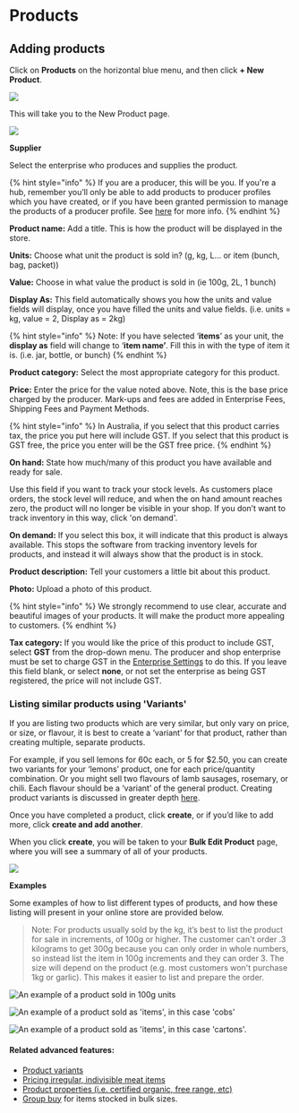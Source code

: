 # Products

## Adding products

Click on **Products** on the horizontal blue menu, and then click **+ New Product**.

![](https://openfoodnetwork.org/wp-content/uploads/2015/05/Add-new-product.png)

This will take you to the New Product page.

![](https://openfoodnetwork.org/wp-content/uploads/2015/05/New-Product2.png)

**Supplier** 

Select the enterprise who produces and supplies the product.

{% hint style="info" %}
If you are a producer, this will be you. If you're a hub, remember you’ll only be able to add products to producer profiles which you have created, or if you have been granted permission to manage the products of a producer profile. See [here](create-or-connect-with-your-supplying-producers.md) for more info.
{% endhint %}

**Product name:**  Add a title. This is how the product will be displayed in the store.

**Units:** Choose what unit the product is sold in? \(g, kg, L… or item \(bunch, bag, packet\)\)

**Value:** Choose in what value the product is sold in \(ie 100g, 2L, 1 bunch\)

**Display As:** This field automatically shows you how the units and value fields will display, once you have filled the units and value fields. \(i.e. units = kg, value = 2, Display as = 2kg\)

{% hint style="info" %}
Note: If you have selected ‘**items**’ as your unit, the **display as** field will change to ‘**item name’**. Fill this in with the type of item it is. \(i.e. jar, bottle, or bunch\)
{% endhint %}

**Product category:** Select the most appropriate category for this product.

**Price:** Enter the price for the value noted above. Note, this is the base price charged by the producer. Mark-ups and fees are added in Enterprise Fees, Shipping Fees and Payment Methods. 

{% hint style="info" %}
In Australia, if you select that this product carries tax, the price you put here will include GST. If you select that this product is GST free, the price you enter will be the GST free price.
{% endhint %}

**On hand:** State how much/many of this product you have available and ready for sale.

Use this field if you want to track your stock levels. As customers place orders, the stock level will reduce, and when the on hand amount reaches zero, the product will no longer be visible in your shop. If you don’t want to track inventory in this way, click 'on demand'.

**On demand:** If you select this box, it will indicate that this product is always available. This stops the software from tracking inventory levels for products, and instead it will always show that the product is in stock.

**Product description:** Tell your customers a little bit about this product.

**Photo:** Upload a photo of this product.

{% hint style="info" %}
 We strongly recommend to use clear, accurate and beautiful images of your products. It will make the product more appealing to customers.
{% endhint %}

**Tax category:** If you would like the price of this product to include GST, select **GST** from the drop-down menu. The producer and shop enterprise must be set to charge GST in the [Enterprise Settings](enterprise-settings.md) to do this. If you leave this field blank, or select **none**, or not set the enterprise as being GST registered, the price will not include GST.

### Listing similar products using 'Variants'

If you are listing two products which are very similar, but only vary on price, or size, or flavour, it is best to create a ‘variant’ for that product, rather than creating multiple, separate products.

For example, if you sell lemons for 60c each, or 5 for $2.50, you can create two variants for your ‘lemons’ product, one for each price/quantity combination. Or you might sell two flavours of lamb sausages, rosemary, or chili. Each flavour should be a ‘variant’ of the general product. Creating product variants is discussed in greater depth [here](../advanced-features/products/product-variants.md).

Once you have completed a product, click **create**, or if you’d like to add more, click **create and add another**.

When you click **create**, you will be taken to your **Bulk Edit Product** page, where you will see a summary of all of your products.

![](https://openfoodnetwork.org/wp-content/uploads/2015/05/Bulk-Edit-Products1.png)

**Examples**

Some examples of how to list different types of products, and how these listing will present in your online store are provided below.

> Note: For products usually sold by the kg, it’s best to list the product for sale in increments, of 100g or higher. The customer can't order .3 kilograms to get 300g because you can only order in whole numbers, so instead list the item in 100g increments and they can order 3. The size will depend on the product \(e.g. most customers won't purchase 1kg or garlic\). This makes it easier to list and prepare the order.

![An example of a product sold in 100g units](https://openfoodnetwork.org/wp-content/uploads/2015/05/Green-Beans1.png)

![An example of a product sold as &apos;items&apos;, in this case &apos;cobs&apos;](https://openfoodnetwork.org/wp-content/uploads/2015/05/Corn-Cobs1.png)

![An example of a product sold as &apos;items&apos;, in this case &apos;cartons&apos;.](https://openfoodnetwork.org/wp-content/uploads/2015/05/Carton-of-Eggs1.png)

#### Related advanced features:

* [Product variants](../advanced-features/products/product-variants.md)
* [Pricing irregular, indivisible meat items](../advanced-features/products/pricing-irregular-items-kg.md)
* [Product properties \(i.e. certified organic, free range, etc\)](../advanced-features/products/product-properties.md)
* [Group buy](../advanced-features/products/group-buy-for-bulk-ordering.md) for items stocked in bulk sizes.

